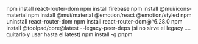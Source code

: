 npm install react-router-dom
npm install firebase
npm install @mui/icons-material
npm install @mui/material @emotion/react @emotion/styled
npm uninstall react-router-dom
npm install react-router-dom@^6.28.0
npm install @toolpad/core@latest --legacy-peer-deps (si no sirve el legacy .... quitarlo y usar hasta el latest)
npm install -g pnpm

